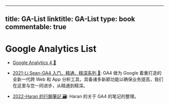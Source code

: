 
---
title: GA-List
linktitle: GA-List
type: book
commentable: true
---

# Google Analytics List

- [Google Analytics 4 🎥](https://www.bilibili.com/video/BV1YG4y1z7fv/?buvid=ZC4BC8C6258F7AF54C27BF07E9B94A71A596&is_story_h5=false&mid=lyFXoHiFVJ4wOvP4SysvkA%3D%3D&p=1&plat_id=116&share_from=ugc&share_medium=iphone&share_plat=ios&share_session_id=2B28FE9C-22C0-4399-B2D6-35E8420F727A&share_source=GENERIC&share_tag=s_i&timestamp=1676378727&unique_k=RU29U95&up_id=552730459)

- [2021-Li Sean-GA4 入门、精通、精深系列 🎥](https://www.youtube.com/@SeanLiSZ): GA4 做为 Google 着重打造的全新一代跨 Web 和 App 分析工具，具备诸多新颖功能以确保业务提高，我们在这里与您一同进步，从精通到精深。

- [2022-Haran 的行銷筆記 🗃️](https://www.haranhuang.com/google/google-analytics): Haran 的关于 GA4 的笔记的整理。

    